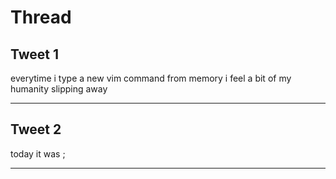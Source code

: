 # Thread

## Tweet 1

everytime i type a new vim command from memory i feel a bit of my humanity slipping away

---

## Tweet 2

today it was ;

---

